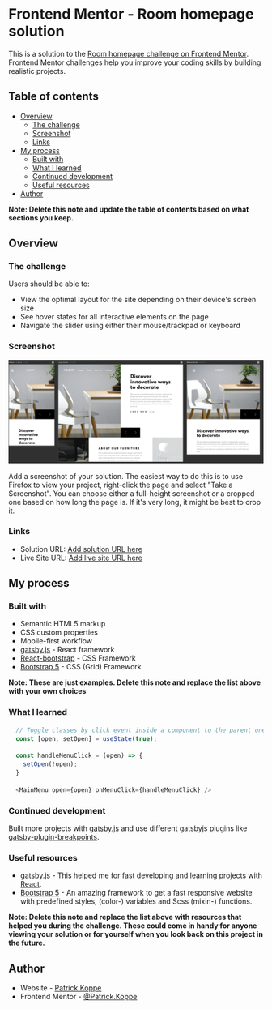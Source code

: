 # Frontend Mentor - Room homepage solution

This is a solution to the [Room homepage challenge on Frontend Mentor](https://www.frontendmentor.io/challenges/room-homepage-BtdBY_ENq). Frontend Mentor challenges help you improve your coding skills by building realistic projects. 

## Table of contents

- [Overview](#overview)
  - [The challenge](#the-challenge)
  - [Screenshot](#screenshot)
  - [Links](#links)
- [My process](#my-process)
  - [Built with](#built-with)
  - [What I learned](#what-i-learned)
  - [Continued development](#continued-development)
  - [Useful resources](#useful-resources)
- [Author](#author)

**Note: Delete this note and update the table of contents based on what sections you keep.**

## Overview

### The challenge

Users should be able to:

- View the optimal layout for the site depending on their device's screen size
- See hover states for all interactive elements on the page
- Navigate the slider using either their mouse/trackpad or keyboard

### Screenshot

![](./screenshot.jpg)

Add a screenshot of your solution. The easiest way to do this is to use Firefox to view your project, right-click the page and select "Take a Screenshot". You can choose either a full-height screenshot or a cropped one based on how long the page is. If it's very long, it might be best to crop it.

### Links

- Solution URL: [Add solution URL here](https://your-solution-url.com)
- Live Site URL: [Add live site URL here](https://your-live-site-url.com)

## My process

### Built with

- Semantic HTML5 markup
- CSS custom properties
- Mobile-first workflow
- [gatsby.js](https://www.gatsbyjs.com/) - React framework
- [React-bootstrap](https://react-bootstrap.github.io/) - CSS Framework
- [Bootstrap 5](https://getbootstrap.com/) - CSS (Grid) Framework

**Note: These are just examples. Delete this note and replace the list above with your own choices**

### What I learned

```js
  // Toggle classes by click event inside a component to the parent one.
  const [open, setOpen] = useState(true);

  const handleMenuClick = (open) => {
    setOpen(!open);
  }

  <MainMenu open={open} onMenuClick={handleMenuClick} />
```

### Continued development

Built more projects with [gatsby.js](https://www.gatsbyjs.com/) and use different gatsbyjs plugins like [gatsby-plugin-breakpoints](https://www.gatsbyjs.com/plugins/gatsby-plugin-breakpoints/).


### Useful resources

- [gatsby.js](https://www.gatsbyjs.com/) - This helped me for fast developing and learning projects with [React](https://reactjs.org/). 
- [Bootstrap 5](https://getbootstrap.com/) - An amazing framework to get a fast responsive website with predefined styles, (color-) variables and Scss (mixin-) functions.

**Note: Delete this note and replace the list above with resources that helped you during the challenge. These could come in handy for anyone viewing your solution or for yourself when you look back on this project in the future.**

## Author

- Website - [Patrick Koppe](https://patrickkoppe.de)
- Frontend Mentor - [@Patrick.Koppe](https://www.frontendmentor.io/profile/Patrick.Koppe)
